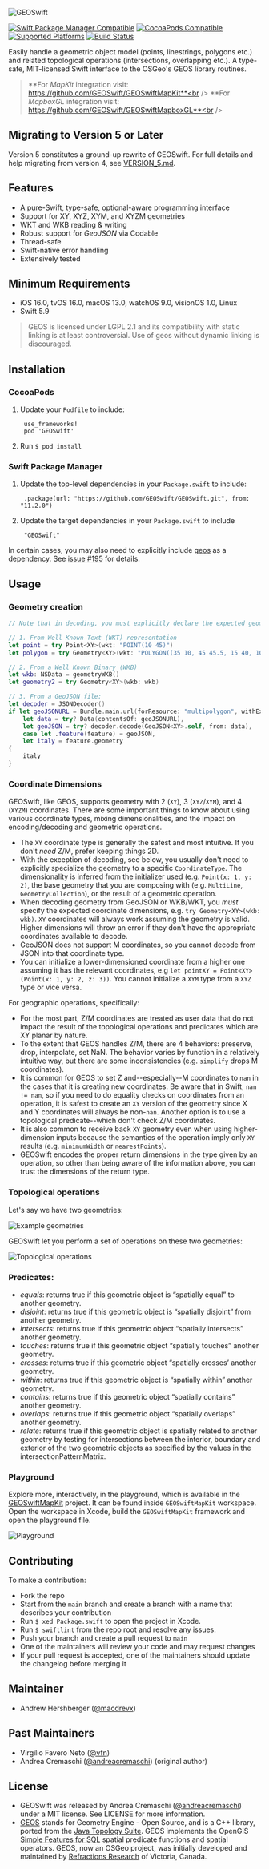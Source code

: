 ![GEOSwift](/README-images/GEOSwift.png)

[![Swift Package Manager Compatible](https://img.shields.io/badge/SwiftPM-compatible-4BC51D.svg?style=flat)](https://swift.org/package-manager/)
[![CocoaPods Compatible](https://img.shields.io/cocoapods/v/GEOSwift.svg)](https://cocoapods.org/pods/GEOSwift)
[![Supported Platforms](https://img.shields.io/cocoapods/p/GEOSwift.svg?style=flat)](https://github.com/GEOSwift/GEOSwift)
[![Build Status](https://github.com/GEOSwift/GEOSwift/actions/workflows/main.yml/badge.svg)](https://github.com/GEOSwift/GEOSwift/actions/workflows/main.yml)

Easily handle a geometric object model (points, linestrings, polygons etc.) and
related topological operations (intersections, overlapping etc.). A type-safe,
MIT-licensed Swift interface to the OSGeo's GEOS library routines.

> **For *MapKit* integration visit: https://github.com/GEOSwift/GEOSwiftMapKit**<br />
> **For *MapboxGL* integration visit: https://github.com/GEOSwift/GEOSwiftMapboxGL**<br />

## Migrating to Version 5 or Later

Version 5 constitutes a ground-up rewrite of GEOSwift. For full details and help
migrating from version 4, see [VERSION_5.md](VERSION_5.md).

## Features

* A pure-Swift, type-safe, optional-aware programming interface
* Support for XY, XYZ, XYM, and XYZM geometries
* WKT and WKB reading & writing
* Robust support for *GeoJSON* via Codable
* Thread-safe
* Swift-native error handling
* Extensively tested

## Minimum Requirements

* iOS 16.0, tvOS 16.0, macOS 13.0, watchOS 9.0, visionOS 1.0, Linux
* Swift 5.9

> GEOS is licensed under LGPL 2.1 and its compatibility with static linking is
at least controversial. Use of geos without dynamic linking is discouraged.

## Installation

### CocoaPods

1. Update your `Podfile` to include:

        use_frameworks!
        pod 'GEOSwift'

2. Run `$ pod install`

### Swift Package Manager

1. Update the top-level dependencies in your `Package.swift` to include:

        .package(url: "https://github.com/GEOSwift/GEOSwift.git", from: "11.2.0")

2. Update the target dependencies in your `Package.swift` to include

        "GEOSwift"

In certain cases, you may also need to explicitly include
[geos](https://github.com/GEOSwift/geos.git) as a dependency. See
[issue #195](https://github.com/GEOSwift/GEOSwift/issues/195) for details.

## Usage

### Geometry creation

```swift
// Note that in decoding, you must explicitly declare the expected geometry coordinate type (e.g. Geometry<XY>)

// 1. From Well Known Text (WKT) representation
let point = try Point<XY>(wkt: "POINT(10 45)")
let polygon = try Geometry<XY>(wkt: "POLYGON((35 10, 45 45.5, 15 40, 10 20, 35 10),(20 30, 35 35, 30 20, 20 30))")

// 2. From a Well Known Binary (WKB)
let wkb: NSData = geometryWKB()
let geometry2 = try Geometry<XY>(wkb: wkb)

// 3. From a GeoJSON file:
let decoder = JSONDecoder()
if let geoJSONURL = Bundle.main.url(forResource: "multipolygon", withExtension: "geojson"),
    let data = try? Data(contentsOf: geoJSONURL),
    let geoJSON = try? decoder.decode(GeoJSON<XY>.self, from: data),
    case let .feature(feature) = geoJSON,
    let italy = feature.geometry
{
    italy
}
```

### Coordinate Dimensions

GEOSwift, like GEOS, supports geometry with 2 (`XY`), 3 (`XYZ`/`XYM`), and 4 (`XYZM`) coordinates. There are some important
things to know about using various coordinate types, mixing dimensionalities, and the impact on encoding/decoding
and geometric operations.

* The `XY` coordinate type is generally the safest and most intuitive. If you don't *need* Z/M, prefer keeping things 2D.
* With the exception of decoding, see below, you usually don't need to explicitly specialize the geometry to a specific
  `CoordinateType`. The dimensionality is inferred from the initializer used (e.g. `Point(x: 1, y: 2)`, the base geometry 
  that you are composing with (e.g. `MultiLine`, `GeometryCollection`), or the result of a geometric operation.
* When decoding geometry from GeoJSON or WKB/WKT, you *must* specify the expected coordinate dimensions, e.g. 
  `try Geometry<XY>(wkb: wkb)`. `XY` coordinates will always work assuming the geometry is valid. Higher dimensions will
  throw an error if they don't have the appropriate coordinates available to decode.
* GeoJSON does not support M coordinates, so you cannot decode from JSON into that coordinate type.
* You can initialize a lower-dimensioned coordinate from a higher one assuming it has the relevant coordinates, e.g
  `let pointXY = Point<XY>(Point(x: 1, y: 2, z: 3))`. You cannot initialize a `XYM` type from a `XYZ` type or vice versa.
  
For geographic operations, specifically:
* For the most part, Z/M coordinates are treated as user data that do not impact the result of the topological operations and
  predicates which are XY planar by nature.
* To the extent that GEOS handles Z/M, there are 4 behaviors: preserve, drop, interpolate, set NaN. The behavior varies by
  function in a relatively intuitive way, but there are some inconsistencies (e.g. `simplify` drops M coordinates).
* It is common for GEOS to set Z and--especially--M coordinates to `nan` in the cases that it is creating new coordinates.
  Be aware that in Swift, `nan != nan`, so if you need to do equality checks on coordinates from an operation, it is safest
  to create an `XY` version of the geometry since X and Y coordinates will always be non-`nan`. Another option is to use a
  topological predicate--which don't check Z/M coordinates.
* It is also common to receive back `XY` geometry even when using higher-dimension inputs because the semantics of the
  operation imply only `XY` results (e.g. `minimumWidth` or `nearestPoints`).
* GEOSwift encodes the proper return dimensions in the type given by an operation, so other than being aware of the
  information above, you can trust the dimensions of the return type.

### Topological operations

Let's say we have two geometries:

![Example geometries](/README-images/geometries.png)

GEOSwift let you perform a set of operations on these two geometries:

![Topological operations](/README-images/topological-operations.png)

### Predicates:

* _equals_: returns true if this geometric object is “spatially equal” to
  another geometry.
* _disjoint_: returns true if this geometric object is “spatially disjoint” from
  another geometry.
* _intersects_: returns true if this geometric object “spatially intersects”
  another geometry.
* _touches_: returns true if this geometric object “spatially touches” another
  geometry.
* _crosses_: returns true if this geometric object “spatially crosses’ another
  geometry.
* _within_: returns true if this geometric object is “spatially within” another
  geometry.
* _contains_: returns true if this geometric object “spatially contains” another
  geometry.
* _overlaps_: returns true if this geometric object “spatially overlaps” another
  geometry.
* _relate_: returns true if this geometric object is spatially related to
  another geometry by testing for intersections between the interior, boundary
  and exterior of the two geometric objects as specified by the values in the
  intersectionPatternMatrix.

### Playground

Explore more, interactively, in the playground, which is available in the
[GEOSwiftMapKit](https://github.com/GEOSwift/GEOSwiftMapKit) project. It can be
found inside `GEOSwiftMapKit` workspace. Open the workspace in Xcode, build the
`GEOSwiftMapKit` framework and open the playground file.

![Playground](/README-images/playground.png)

## Contributing

To make a contribution:

* Fork the repo
* Start from the `main` branch and create a branch with a name that describes
  your contribution
* Run `$ xed Package.swift` to open the project in Xcode.
* Run `$ swiftlint` from the repo root and resolve any issues.
* Push your branch and create a pull request to `main`
* One of the maintainers will review your code and may request changes
* If your pull request is accepted, one of the maintainers should update the
  changelog before merging it

## Maintainer

* Andrew Hershberger ([@macdrevx](https://github.com/macdrevx))

## Past Maintainers

* Virgilio Favero Neto ([@vfn](https://github.com/vfn))
* Andrea Cremaschi ([@andreacremaschi](https://twitter.com/andreacremaschi))
  (original author)

## License

* GEOSwift was released by Andrea Cremaschi
  ([@andreacremaschi](https://twitter.com/andreacremaschi)) under a MIT license.
  See LICENSE for more information.
* [GEOS](http://trac.osgeo.org/geos/) stands for Geometry Engine - Open Source,
  and is a C++ library, ported from the
  [Java Topology Suite](http://sourceforge.net/projects/jts-topo-suite/).
  GEOS implements the OpenGIS
  [Simple Features for SQL](http://www.opengeospatial.org/standards/sfs) spatial
  predicate functions and spatial operators. GEOS, now an OSGeo project, was
  initially developed and maintained by
  [Refractions Research](http://www.refractions.net/) of Victoria, Canada.
